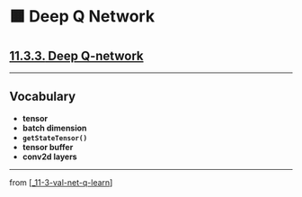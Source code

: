 # 🟧 Deep Q Network

## [**11.3.3.** Deep Q-network](https://livebook.manning.com/book/deep-learning-with-javascript/chapter-11/146)

---

## **Vocabulary**

- **tensor**
- **batch dimension**
- **`getStateTensor()`**
- **tensor buffer**
- **conv2d layers**

---

from [[_11-3-val-net-q-learn]]

[//begin]: # "Autogenerated link references for markdown compatibility"
[_11-3-val-net-q-learn]: _11-3-val-net-q-learn.md "🟧 Val Net Q Learn"
[//end]: # "Autogenerated link references"
